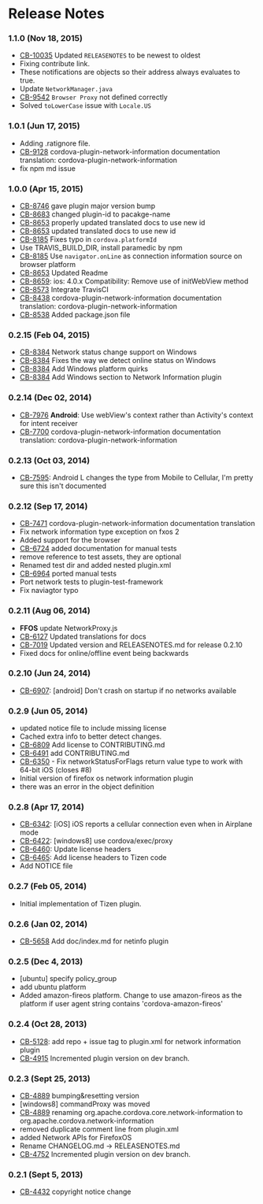 <!--
#
# Licensed to the Apache Software Foundation (ASF) under one
# or more contributor license agreements.  See the NOTICE file
# distributed with this work for additional information
# regarding copyright ownership.  The ASF licenses this file
# to you under the Apache License, Version 2.0 (the
# "License"); you may not use this file except in compliance
# with the License.  You may obtain a copy of the License at
# 
# http://www.apache.org/licenses/LICENSE-2.0
# 
# Unless required by applicable law or agreed to in writing,
# software distributed under the License is distributed on an
# "AS IS" BASIS, WITHOUT WARRANTIES OR CONDITIONS OF ANY
#  KIND, either express or implied.  See the License for the
# specific language governing permissions and limitations
# under the License.
#
-->
# Release Notes

### 1.1.0 (Nov 18, 2015)
* [CB-10035](https://issues.apache.org/jira/browse/CB-10035) Updated `RELEASENOTES` to be newest to oldest
* Fixing contribute link.
* These notifications are objects so their address always evaluates to true.
* Update `NetworkManager.java`
* [CB-9542](https://issues.apache.org/jira/browse/CB-9542) `Browser Proxy` not defined correctly
* Solved `toLowerCase` issue with `Locale.US`

### 1.0.1 (Jun 17, 2015)
* Adding .ratignore file.
* [CB-9128](https://issues.apache.org/jira/browse/CB-9128) cordova-plugin-network-information documentation translation: cordova-plugin-network-information
* fix npm md issue

### 1.0.0 (Apr 15, 2015)
* [CB-8746](https://issues.apache.org/jira/browse/CB-8746) gave plugin major version bump
* [CB-8683](https://issues.apache.org/jira/browse/CB-8683) changed plugin-id to pacakge-name
* [CB-8653](https://issues.apache.org/jira/browse/CB-8653) properly updated translated docs to use new id
* [CB-8653](https://issues.apache.org/jira/browse/CB-8653) updated translated docs to use new id
* [CB-8185](https://issues.apache.org/jira/browse/CB-8185) Fixes typo in `cordova.platformId`
* Use TRAVIS_BUILD_DIR, install paramedic by npm
* [CB-8185](https://issues.apache.org/jira/browse/CB-8185) Use `navigator.onLine` as connection information source on browser platform
* [CB-8653](https://issues.apache.org/jira/browse/CB-8653) Updated Readme
* [CB-8659](https://issues.apache.org/jira/browse/CB-8659): ios: 4.0.x Compatibility: Remove use of initWebView method
* [CB-8573](https://issues.apache.org/jira/browse/CB-8573) Integrate TravisCI
* [CB-8438](https://issues.apache.org/jira/browse/CB-8438) cordova-plugin-network-information documentation translation: cordova-plugin-network-information
* [CB-8538](https://issues.apache.org/jira/browse/CB-8538) Added package.json file

### 0.2.15 (Feb 04, 2015)
* [CB-8384](https://issues.apache.org/jira/browse/CB-8384) Network status change support on Windows
* [CB-8384](https://issues.apache.org/jira/browse/CB-8384) Fixes the way we detect online status on Windows
* [CB-8384](https://issues.apache.org/jira/browse/CB-8384) Add Windows platform quirks
* [CB-8384](https://issues.apache.org/jira/browse/CB-8384) Add Windows section to Network Information plugin

### 0.2.14 (Dec 02, 2014)
* [CB-7976](https://issues.apache.org/jira/browse/CB-7976) **Android**: Use webView's context rather than Activity's context for intent receiver
* [CB-7700](https://issues.apache.org/jira/browse/CB-7700) cordova-plugin-network-information documentation translation: cordova-plugin-network-information

### 0.2.13 (Oct 03, 2014)
* [CB-7595](https://issues.apache.org/jira/browse/CB-7595): Android L changes the type from Mobile to Cellular, I'm pretty sure this isn't documented

### 0.2.12 (Sep 17, 2014)
* [CB-7471](https://issues.apache.org/jira/browse/CB-7471) cordova-plugin-network-information documentation translation
* Fix network information type exception on fxos 2
* Added support for the browser
* [CB-6724](https://issues.apache.org/jira/browse/CB-6724) added documentation for manual tests
* remove reference to test assets, they are optional
* Renamed test dir and added nested plugin.xml
* [CB-6964](https://issues.apache.org/jira/browse/CB-6964) ported manual tests
* Port network tests to plugin-test-framework
* Fix naviagtor typo

### 0.2.11 (Aug 06, 2014)
* **FFOS** update NetworkProxy.js
* [CB-6127](https://issues.apache.org/jira/browse/CB-6127) Updated translations for docs
* [CB-7019](https://issues.apache.org/jira/browse/CB-7019) Updated version and RELEASENOTES.md for release 0.2.10
* Fixed docs for online/offline event being backwards

### 0.2.10 (Jun 24, 2014)
* [CB-6907](https://issues.apache.org/jira/browse/CB-6907): [android] Don't crash on startup if no networks available

### 0.2.9 (Jun 05, 2014)
* updated notice file to include missing license
* Cached extra info to better detect changes.
* [CB-6809](https://issues.apache.org/jira/browse/CB-6809) Add license to CONTRIBUTING.md
* [CB-6491](https://issues.apache.org/jira/browse/CB-6491) add CONTRIBUTING.md
* [CB-6350](https://issues.apache.org/jira/browse/CB-6350) - Fix networkStatusForFlags return value type to work with 64-bit iOS (closes #8)
* Initial version of firefox os network information plugin
* there was an error in the object definition

### 0.2.8 (Apr 17, 2014)
* [CB-6342](https://issues.apache.org/jira/browse/CB-6342): [iOS] iOS reports a cellular connection even when in Airplane mode
* [CB-6422](https://issues.apache.org/jira/browse/CB-6422): [windows8] use cordova/exec/proxy
* [CB-6460](https://issues.apache.org/jira/browse/CB-6460): Update license headers
* [CB-6465](https://issues.apache.org/jira/browse/CB-6465): Add license headers to Tizen code
* Add NOTICE file

### 0.2.7 (Feb 05, 2014)
* Initial implementation of Tizen plugin.

### 0.2.6 (Jan 02, 2014)
* [CB-5658](https://issues.apache.org/jira/browse/CB-5658) Add doc/index.md for netinfo plugin

### 0.2.5 (Dec 4, 2013)
* [ubuntu] specify policy_group
* add ubuntu platform
* Added amazon-fireos platform. Change to use amazon-fireos as the platform if user agent string contains 'cordova-amazon-fireos'

### 0.2.4 (Oct 28, 2013)
* [CB-5128](https://issues.apache.org/jira/browse/CB-5128): add repo + issue tag to plugin.xml for network information plugin
* [CB-4915](https://issues.apache.org/jira/browse/CB-4915) Incremented plugin version on dev branch.

### 0.2.3 (Sept 25, 2013)
* [CB-4889](https://issues.apache.org/jira/browse/CB-4889) bumping&resetting version
* [windows8] commandProxy was moved
* [CB-4889](https://issues.apache.org/jira/browse/CB-4889) renaming org.apache.cordova.core.network-information to org.apache.cordova.network-information
* removed duplicate comment line from plugin.xml
* added Network APIs for FirefoxOS
* Rename CHANGELOG.md -> RELEASENOTES.md
* [CB-4752](https://issues.apache.org/jira/browse/CB-4752) Incremented plugin version on dev branch.

### 0.2.1 (Sept 5, 2013)
* [CB-4432](https://issues.apache.org/jira/browse/CB-4432) copyright notice change
